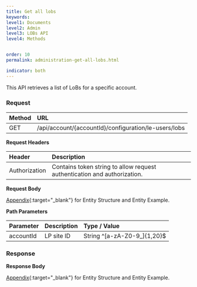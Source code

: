 ```yaml
---
title: Get all lobs
keywords:
level1: Documents
level2: Admin
level3: LOBs API
level4: Methods


order: 10
permalink: administration-get-all-lobs.html

indicator: both
---
```


This API retrieves a list of LoBs for a specific account.

### Request

 |Method           |        URL |
 |:-------          |       :------     |
| GET | /api/account/{accountId}/configuration/le-users/lobs |

**Request Headers**

 |Header      |             Description |
| :-------       |          :------     |
 |Authorization | Contains token string to allow request authentication and authorization. |

**Request Body**

[Appendix](administration-lobs-appendix.html){:target="_blank"} for Entity Structure and Entity Example.

**Path Parameters**

| Parameter   |  Description   |   Type / Value  |              
 |:---------- |  :------------- |  :-------------  |            
| accountId |    LP site ID    |   String ^[a-zA-Z0-9_]{1,20}$ |

### Response

**Response Body**

[Appendix](administration-lobs-appendix.html){:target="_blank"} for Entity Structure and Entity Example.
